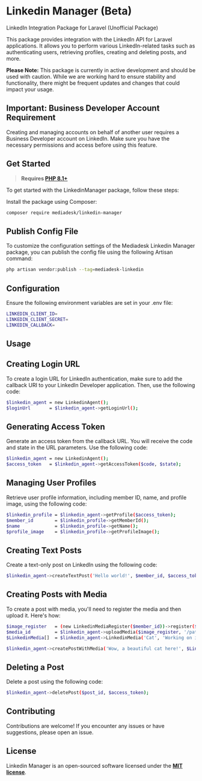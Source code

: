 # Linkedin Manager (Beta)
LinkedIn Integration Package for Laravel (Unofficial Package)

This package provides integration with the LinkedIn API for Laravel applications. It allows you to perform various LinkedIn-related tasks such as authenticating users, retrieving profiles, creating and deleting posts, and more.

**Please Note:** This package is currently in active development and should be used with caution. While we are working hard to ensure stability and functionality, there might be frequent updates and changes that could impact your usage.


## Important: Business Developer Account Requirement

Creating and managing accounts on behalf of another user requires a Business Developer account on LinkedIn. Make sure you have the necessary permissions and access before using this feature.




## Get Started

> **Requires [PHP 8.1+](https://php.net/releases/)**

To get started with the LinkedinManager package, follow these steps:

Install the package using Composer:
   ```sh
   composer require mediadesk/linkedin-manager
   ```

## Publish Config File

To customize the configuration settings of the Mediadesk Linkedin Manager package, you can publish the config file using the following Artisan command:

```sh
php artisan vendor:publish --tag=mediadesk-linkedin
```


## Configuration

Ensure the following environment variables are set in your .env file:

 ```sh
LINKEDIN_CLIENT_ID=
LINKEDIN_CLIENT_SECRET=
LINKEDIN_CALLBACK=
 ```


## Usage

## Creating Login URL

To create a login URL for LinkedIn authentication, make sure to add the callback URI to your LinkedIn Developer application. Then, use the following code:

 ```sh
$linkedin_agent = new LinkedinAgent();
$loginUrl       = $linkedin_agent->getLoginUrl();
```

## Generating Access Token

Generate an access token from the callback URL. You will receive the code and state in the URL parameters. Use the following code:


```sh
$linkedin_agent = new LinkedinAgent();
$access_token   = $linkedin_agent->getAccessToken($code, $state);
```

## Managing User Profiles

Retrieve user profile information, including member ID, name, and profile image, using the following code:

```sh
$linkedin_profile = $linkedin_agent->getProfile($access_token);
$member_id        = $linkedin_profile->getMemberId();
$name             = $linkedin_profile->getName();
$profile_image    = $linkedin_profile->getProfileImage();
```


## Creating Text Posts

Create a text-only post on LinkedIn using the following code:

```sh
$linkedin_agent->createTextPost('Hello world!', $member_id, $access_token);
```


## Creating Posts with Media

To create a post with media, you'll need to register the media and then upload it. Here's how:

```sh
$image_register   = (new LinkedinMediaRegister($member_id))->register($access_token);
$media_id         = $linkedin_agent->uploadMedia($image_register, '/path/to/media/file', $access_token);
$LinkedinMedia[]  = $linkedin_agent->LinkedinMedia('Cat', 'Working on iOS', $media_id);

$linkedin_agent->createPostWithMedia('Wow, a beautiful cat here!', $LinkedinMedia, $member_id, $access_token);
```

## Deleting a Post

Delete a post using the following code:

```sh
$linkedin_agent->deletePost($post_id, $access_token);
```


## Contributing

Contributions are welcome! If you encounter any issues or have suggestions, please open an issue.


## License

Linkedin Manager is an open-sourced software licensed under the **[MIT license](https://opensource.org/licenses/MIT)**.
